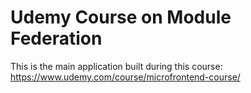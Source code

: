 # Udemy Course on Module Federation

This is the main application built during this course: https://www.udemy.com/course/microfrontend-course/
